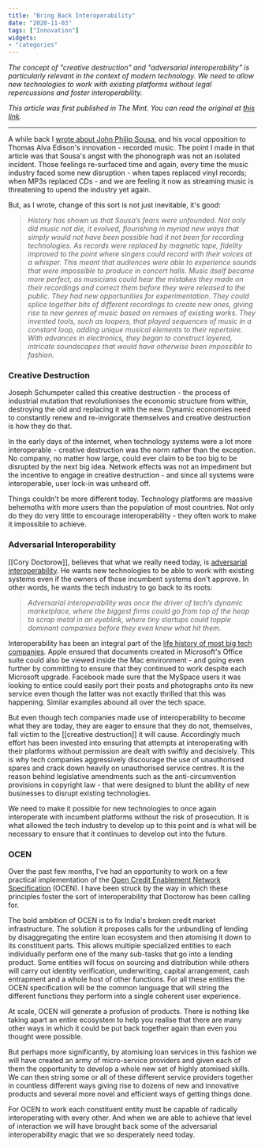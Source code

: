 ```yaml
---
title: "Bring Back Interoperability"
date: "2020-11-03"
tags: ["Innovation"]
widgets: 
- "categories"
---
```


*The concept of "creative destruction" and "adversarial interoperability" is particularly relevant in the context of modern technology. We need to allow new technologies to work with existing platforms without legal repercussions and foster interoperability.*
<!--more-->

*This article was first published in The Mint. You can read the original at [this link](https://www.livemint.com/opinion/columns/software-interoperability-can-give-lending-a-big-fillip-11604414076123.html).*

---

A while back I [wrote about John Philip Sousa](/10/july/2019/creative-destruction-and-the-global-music-industry/), and his vocal opposition to Thomas Alva Edison's innovation - recorded music. The point I made in that article was that Sousa's angst with the phonograph was not an isolated incident. Those feelings re-surfaced time and again, every time the music industry faced some new disruption - when tapes replaced vinyl records; when MP3s replaced CDs - and we are feeling it now as streaming music is threatening to upend the industry yet again.

But, as I wrote, change of this sort is not just inevitable, it's good:

> *History has shown us that Sousa’s fears were unfounded. Not only did music not die, it evolved, flourishing in myriad new ways that simply would not have been possible had it not been for recording technologies. As records were replaced by magnetic tape, fidelity improved to the point where singers could record with their voices at a whisper. This meant that audiences were able to experience sounds that were impossible to produce in concert halls. Music itself became more perfect, as musicians could hear the mistakes they made on their recordings and correct them before they were released to the public. They had new opportunities for experimentation. They could splice together bits of different recordings to create new ones, giving rise to new genres of music based on remixes of existing works. They invented tools, such as loopers, that played sequences of music in a constant loop, adding unique musical elements to their repertoire. With advances in electronics, they began to construct layered, intricate soundscapes that would have otherwise been impossible to fashion.*

### Creative Destruction

Joseph Schumpeter called this creative destruction - the process of industrial mutation that revolutionises the economic structure from within, destroying the old and replacing it with the new. Dynamic economies need to constantly renew and re-invigorate themselves and creative destruction is how they do that.

In the early days of the internet, when technology systems were a lot more interoperable - creative destruction was the norm rather than the exception. No company, no matter how large, could ever claim to be too big to be disrupted by the next big idea. Network effects was not an impediment but the incentive to engage in creative destruction - and since all systems were interoperable, user lock-in was unheard off.

Things couldn't be more different today. Technology platforms are massive behemoths with more users than the population of most countries. Not only do they do very little to encourage interoperability - they often work to make it impossible to achieve.

### Adversarial Interoperability

[[Cory Doctorow]], believes that what we really need today, is [adversarial interoperability](https://www.eff.org/deeplinks/2019/10/adversarial-interoperability). He wants new technologies to be able to work with existing systems even if the owners of those incumbent systems don't approve. In other words, he wants the tech industry to go back to its roots:

> *Adversarial interoperability was once the driver of tech’s dynamic marketplace, where the biggest firms could go from top of the heap to scrap metal in an eyeblink, where tiny startups could topple dominant companies before they even knew what hit them.*

Interoperability has been an integral part of the [life history of most big tech companies](https://www.eff.org/deeplinks/2019/06/adversarial-interoperability-reviving-elegant-weapon-more-civilized-age-slay). Apple ensured that documents created in Microsoft's Office suite could also be viewed inside the Mac environment - and going even further by committing to ensure that they continued to work despite each Microsoft upgrade. Facebook made sure that the MySpace users it was looking to entice could easily port their posts and photographs onto its new service even though the latter was not exactly thrilled that this was happening. Similar examples abound all over the tech space.

But even though tech companies made use of interoperability to become what they are today, they are eager to ensure that they do not, themselves, fall victim to the [[creative destruction]] it will cause. Accordingly much effort has been invested into ensuring that attempts at interoperating with their platforms without permission are dealt with swiftly and decisively. This is why tech companies aggressively discourage the use of unauthorised spares and crack down heavily on unauthorised service centres. It is the reason behind legislative amendments such as the anti-circumvention provisions in copyright law - that were designed to blunt the ability of new businesses to disrupt existing technologies.

We need to make it possible for new technologies to once again interoperate with incumbent platforms without the risk of prosecution. It is what allowed the tech industry to develop up to this point and is what will be necessary to ensure that it continues to develop out into the future.

### OCEN

Over the past few months, I've had an opportunity to work on a few practical implementation of the [Open Credit Enablement Network Specification](https://github.com/iSPIRT/OCEN) (OCEN). I have been struck by the way in which these principles foster the sort of interoperability that Doctorow has been calling for.

The bold ambition of OCEN is to fix India's broken credit market infrastructure. The solution it proposes calls for the unbundling of lending by disaggregating the entire loan ecosystem and then atomising it down to its constituent parts. This allows multiple specialized entities to each individually perform one of the many sub-tasks that go into a lending product. Some entities will focus on sourcing and distribution while others will carry out identity verification, underwriting, capital arrangement, cash entrapment and a whole host of other functions. For all these entities the OCEN specification will be the common language that will string the different functions they perform into a single coherent user experience.

At scale, OCEN will generate a profusion of products. There is nothing like taking apart an entire ecosystem to help you realise that there are many other ways in which it could be put back together again than even you thought were possible.

But perhaps more significantly, by atomising loan services in this fashion we will have created an army of micro-service providers and given each of them the opportunity to develop a whole new set of highly atomised skills. We can then string some or all of these different service providers together in countless different ways giving rise to dozens of new and innovative products and several more novel and efficient ways of getting things done.

For OCEN to work each constituent entity must be capable of radically interoperating with every other. And when we are able to achieve that level of interaction we will have brought back some of the adversarial interoperability magic that we so desperately need today.